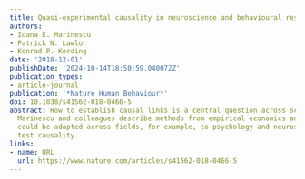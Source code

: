 ```yaml
---
title: Quasi-experimental causality in neuroscience and behavioural research
authors:
- Ioana E. Marinescu
- Patrick N. Lawlor
- Konrad P. Kording
date: '2018-12-01'
publishDate: '2024-10-14T18:50:59.040072Z'
publication_types:
- article-journal
publication: '*Nature Human Behaviour*'
doi: 10.1038/s41562-018-0466-5
abstract: How to establish causal links is a central question across scientific disciplines.
  Marinescu and colleagues describe methods from empirical economics and how they
  could be adapted across fields, for example, to psychology and neuroscience, to
  test causality.
links:
- name: URL
  url: https://www.nature.com/articles/s41562-018-0466-5
---
```

